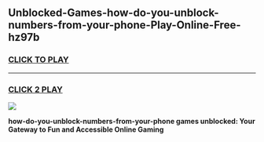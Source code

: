 
## Unblocked-Games-how-do-you-unblock-numbers-from-your-phone-Play-Online-Free-hz97b
<h3>
<a href="https://premium76.site?title=how-do-you-unblock-numbers-from-your-phone&ref=26A">CLICK TO PLAY</a></h3>
<hr>

<h3>
<a href="https://premium76.site?title=how-do-you-unblock-numbers-from-your-phone&ref=26A">CLICK 2 PLAY</a>
  
</h3>

<a href="https://premium76.site?title=how-do-you-unblock-numbers-from-your-phone&ref=26A"><img src="https://clearcache.store/games.png"></a>


**how-do-you-unblock-numbers-from-your-phone games unblocked: Your Gateway to Fun and Accessible Online Gaming**
